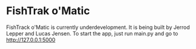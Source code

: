 # FishTrak o'Matic
FishTrack o'Matic is currently underdevelopment. It is being built by Jerrod Lepper and Lucas Jensen.
To start the app, just run main.py and go to http://127.0.0.1:5000
